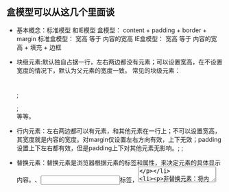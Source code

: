 ## 盒模型可以从这几个里面谈
- 基本概念：标准模型 和IE模型
盒模型： content + padding + border + margin
标准盒模型： 宽高 等于 内容的宽高
IE盒模型： 宽高 等于 内容的宽高 + 填充 + 边框

-  块级元素:默认独自占据一行，左右两边都没有元素；可以设置宽高，在不设置宽度的情况下，默认为父元素的宽度一致。 常见的块级元素：<h1></h1>; <p></p>; <div></div>等等。
- 行内元素：左右两边都可以有元素，和其他元素在一行上；不可以设置宽高，其宽度就是内容的宽度。对margin仅设置左右方向有效，上下无效；padding设置上下左右都有效，但是padding上下对其他元素无影响。<span></span>; <a></a>; <img></img>
- 替换元素：替换元素是浏览器根据元素的标签和属性，来决定元素的具体显示内容。<img>、<input>标签，<textarea>
- 非替换元素：将内容直接告诉浏览器，将其显示出来<p>标签
- img 是行内块级元素是替换元素  padding 和 margin属性 top buttom 失效，但是left,right依然有效

- CSS如何设置这两种模型（通过css3的box-sizing属性）
-   /* 标准模型 */  box-sizing:content-box;
-   /*IE模型*/   box-sizing:border-box;

- JS如何设置获取盒模型对应的宽和高
1. dom.offsetWidth/offsetHeight
2. dom.getBoundingClientRect().width/height     这种方式是根据元素在视窗中的绝对位置来获取宽高的
3. dom.style.width/height  这种方式只能取到dom元素内联样式所设置的宽高，也就是说如果该节点的样式是在style标签中或外联的CSS文件中设置的话，
                            通过这种方法是获取不到dom的宽高的。


- 实例题（根据盒模型解释边距重叠）
- BFC（边距重叠解决方案）（Block Formatting Context 直译为“块级格式化上下文”）

- BFC的原理
  1. 内部的box会在垂直方向，一个接一个的放置
  2. 每个元素的margin box的左边，与包含块border box的左边相接触（对于从做往右的格式化，否则相反）
  3. box垂直方向的距离由margin决定，属于同一个bfc的两个相邻box的margin会发生重叠
  4. bfc的区域不会与浮动区域的box重叠
  5. bfc是一个页面上的独立的容器，外面的元素不会影响bfc里的元素，反过来，里面的也不会影响外面的
  6. 计算bfc高度的时候，浮动元素也会参与计算
- 怎么取创建bfc
1. float属性不为none（脱离文档流）
2. position为absolute或fixed
3. display为inline-block（脱离文档流）,table-caption，flex（容器内的所有项目都为行内块级元素）, table-cell
4. overflow不为visible（可见）, 

- 应用场景
1. 自适应两栏布局（float left + overflow hiddin）
- 什么是自适应两栏布局
　　当我们调整浏览器的宽度时，我们希望其中的一个比较重要的分栏保持不变；而另一个分栏能随着浏览器宽度的变化自动的调节自己的宽度，而其内容自动的换行，      不  会出现横向的滚动条或浏览器遮挡内容的情况。

2. 清除内部浮动 （给浮动元素的相邻元素升级为BFC容器）
3. 防止垂直margin重叠 （让其中一个元素变为BFC容器）

